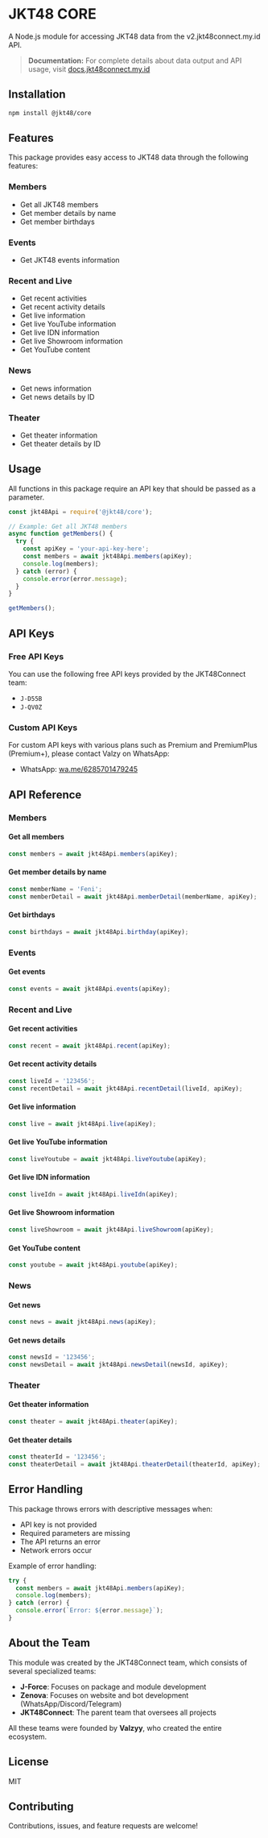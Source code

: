 # JKT48 CORE

A Node.js module for accessing JKT48 data from the v2.jkt48connect.my.id API.

> **Documentation:** For complete details about data output and API usage, visit [docs.jkt48connect.my.id](https://docs.jkt48connect.my.id)

## Installation

```bash
npm install @jkt48/core
```

## Features

This package provides easy access to JKT48 data through the following features:

### Members
- Get all JKT48 members
- Get member details by name
- Get member birthdays

### Events
- Get JKT48 events information

### Recent and Live
- Get recent activities
- Get recent activity details
- Get live information
- Get live YouTube information
- Get live IDN information
- Get live Showroom information
- Get YouTube content

### News
- Get news information
- Get news details by ID

### Theater
- Get theater information
- Get theater details by ID

## Usage

All functions in this package require an API key that should be passed as a parameter.

```javascript
const jkt48Api = require('@jkt48/core');

// Example: Get all JKT48 members
async function getMembers() {
  try {
    const apiKey = 'your-api-key-here';
    const members = await jkt48Api.members(apiKey);
    console.log(members);
  } catch (error) {
    console.error(error.message);
  }
}

getMembers();
```

## API Keys

### Free API Keys

You can use the following free API keys provided by the JKT48Connect team:
- `J-D55B`
- `J-QV0Z`

### Custom API Keys

For custom API keys with various plans such as Premium and PremiumPlus (Premium+), please contact Valzy on WhatsApp:
- WhatsApp: [wa.me/6285701479245](https://wa.me/6285701479245)

## API Reference

### Members

#### Get all members
```javascript
const members = await jkt48Api.members(apiKey);
```

#### Get member details by name
```javascript
const memberName = 'Feni';
const memberDetail = await jkt48Api.memberDetail(memberName, apiKey);
```

#### Get birthdays
```javascript
const birthdays = await jkt48Api.birthday(apiKey);
```

### Events

#### Get events
```javascript
const events = await jkt48Api.events(apiKey);
```

### Recent and Live

#### Get recent activities
```javascript
const recent = await jkt48Api.recent(apiKey);
```

#### Get recent activity details
```javascript
const liveId = '123456';
const recentDetail = await jkt48Api.recentDetail(liveId, apiKey);
```

#### Get live information
```javascript
const live = await jkt48Api.live(apiKey);
```

#### Get live YouTube information
```javascript
const liveYoutube = await jkt48Api.liveYoutube(apiKey);
```

#### Get live IDN information
```javascript
const liveIdn = await jkt48Api.liveIdn(apiKey);
```

#### Get live Showroom information
```javascript
const liveShowroom = await jkt48Api.liveShowroom(apiKey);
```

#### Get YouTube content
```javascript
const youtube = await jkt48Api.youtube(apiKey);
```

### News

#### Get news
```javascript
const news = await jkt48Api.news(apiKey);
```

#### Get news details
```javascript
const newsId = '123456';
const newsDetail = await jkt48Api.newsDetail(newsId, apiKey);
```

### Theater

#### Get theater information
```javascript
const theater = await jkt48Api.theater(apiKey);
```

#### Get theater details
```javascript
const theaterId = '123456';
const theaterDetail = await jkt48Api.theaterDetail(theaterId, apiKey);
```

## Error Handling

This package throws errors with descriptive messages when:
- API key is not provided
- Required parameters are missing
- The API returns an error
- Network errors occur

Example of error handling:

```javascript
try {
  const members = await jkt48Api.members(apiKey);
  console.log(members);
} catch (error) {
  console.error(`Error: ${error.message}`);
}
```

## About the Team

This module was created by the JKT48Connect team, which consists of several specialized teams:

- **J-Force**: Focuses on package and module development
- **Zenova**: Focuses on website and bot development (WhatsApp/Discord/Telegram)
- **JKT48Connect**: The parent team that oversees all projects

All these teams were founded by **Valzyy**, who created the entire ecosystem.

## License

MIT

## Contributing

Contributions, issues, and feature requests are welcome!
